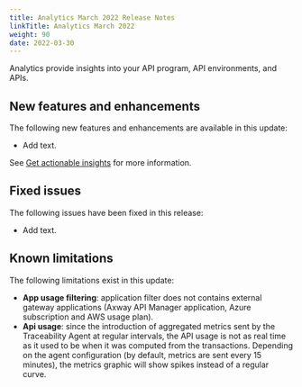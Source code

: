 ```yaml
---
title: Analytics March 2022 Release Notes
linkTitle: Analytics March 2022
weight: 90
date: 2022-03-30
---
```


Analytics provide insights into your API program, API environments, and APIs.

## New features and enhancements

The following new features and enhancements are available in this update:

* Add text.

See [Get actionable insights](/docs/get_actionable_insights) for more information.

## Fixed issues

The following issues have been fixed in this release:

* Add text.

## Known limitations

The following limitations exist in this update:

* **App usage filtering**: application filter does not contains external gateway applications (Axway API Manager application, Azure subscription and AWS usage plan).
* **Api usage**: since the introduction of aggregated metrics sent by the Traceability Agent at regular intervals, the API usage is not as real time as it used to be when it was computed from the transactions. Depending on the agent configuration (by default, metrics are sent every 15 minutes), the metrics graphic will show spikes instead of a regular curve.
